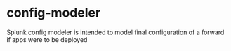 # config-modeler
Splunk config modeler is intended to model final configuration of a forward if apps were to be deployed
